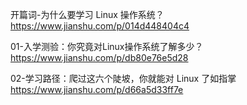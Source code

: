 开篇词-为什么要学习 Linux 操作系统？ https://www.jianshu.com/p/014d448404c4

01-入学测验：你究竟对Linux操作系统了解多少？ https://www.jianshu.com/p/db80e76e5d28

02-学习路径：爬过这六个陡坡，你就能对 Linux 了如指掌 https://www.jianshu.com/p/d66a5d33ff7e
